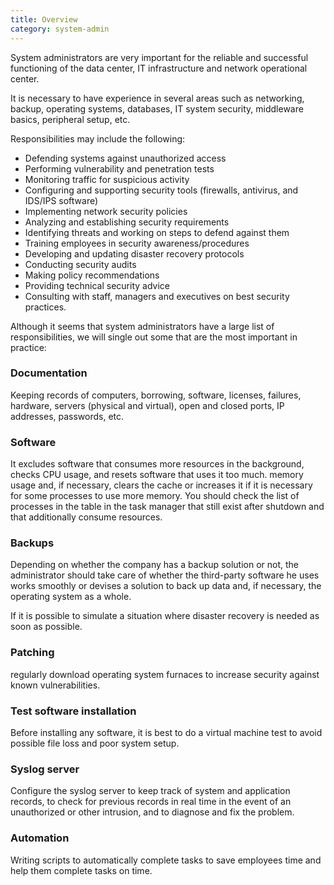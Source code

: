 ```yaml
---
title: Overview
category: system-admin
---
```


System administrators are very important for the reliable and successful functioning of the data center, IT infrastructure and network operational center.

It is necessary to have experience in several areas such as networking, backup, operating systems, databases, IT system security, middleware basics, peripheral setup, etc.

Responsibilities may include the following:

- Defending systems against unauthorized access
- Performing vulnerability and penetration tests
- Monitoring traffic for suspicious activity
- Configuring and supporting security tools (firewalls, antivirus, and IDS/IPS software)
- Implementing network security policies
- Analyzing and establishing security requirements
- Identifying threats and working on steps to defend against them
- Training employees in security awareness/procedures
- Developing and updating disaster recovery protocols
- Conducting security audits
- Making policy recommendations
- Providing technical security advice
- Consulting with staff, managers and executives on best security practices.


Although it seems that system administrators have a large list of responsibilities, we will single out some that are the most important in practice:

### Documentation

Keeping records of computers, borrowing, software, licenses, failures, hardware, servers (physical and virtual), open and closed ports, IP addresses, passwords, etc.

### Software

It excludes software that consumes more resources in the background, checks CPU usage, and resets software that uses it too much.
memory usage and, if necessary, clears the cache or increases it if it is necessary for some processes to use more memory.
You should check the list of processes in the table in the task manager that still exist after shutdown and that additionally consume resources.

### Backups

Depending on whether the company has a backup solution or not, the administrator should take care of whether the third-party software he uses works smoothly or devises a solution to back up data and, if necessary, the operating system as a whole.

If it is possible to simulate a situation where disaster recovery is needed as soon as possible.

### Patching

regularly download operating system furnaces to increase security against known vulnerabilities.

### Test software installation

Before installing any software, it is best to do a virtual machine test to avoid possible file loss and poor system setup.

### Syslog server

Configure the syslog server to keep track of system and application records, to check for previous records in real time in the event of an unauthorized or other intrusion, and to diagnose and fix the problem.

### Automation
 
Writing scripts to automatically complete tasks to save employees time and help them complete tasks on time.
